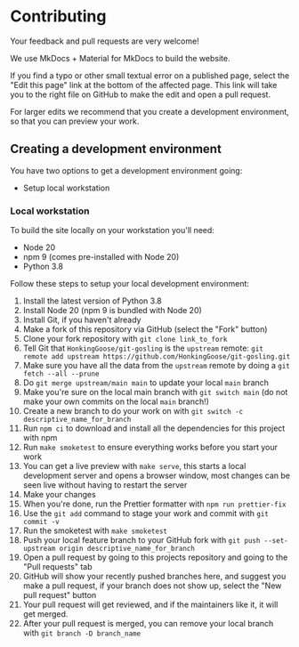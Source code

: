 # Contributing

Your feedback and pull requests are very welcome!

We use MkDocs + Material for MkDocs to build the website.

If you find a typo or other small textual error on a published page, select the "Edit this page" link at the bottom of the affected page.
This link will take you to the right file on GitHub to make the edit and open a pull request.

For larger edits we recommend that you create a development environment, so that you can preview your work.

## Creating a development environment

You have two options to get a development environment going:

- Setup local workstation

### Local workstation

To build the site locally on your workstation you'll need:

- Node 20
- npm 9 (comes pre-installed with Node 20)
- Python 3.8

Follow these steps to setup your local development environment:

1. Install the latest version of Python 3.8
1. Install Node 20 (npm 9 is bundled with Node 20)
1. Install Git, if you haven't already
1. Make a fork of this repository via GitHub (select the "Fork" button)
1. Clone your fork repository with `git clone link_to_fork`
1. Tell Git that `HonkingGoose/git-gosling` is the `upstream` remote: `git remote add upstream https://github.com/HonkingGoose/git-gosling.git`
1. Make sure you have all the data from the `upstream` remote by doing a `git fetch --all --prune`
1. Do `git merge upstream/main main` to update your local `main` branch
1. Make you're sure on the local main branch with `git switch main` (do not make your own commits on the local `main` branch!)
1. Create a new branch to do your work on with `git switch -c descriptive_name_for_branch`
1. Run `npm ci` to download and install all the dependencies for this project with npm
1. Run `make smoketest` to ensure everything works before you start your work
1. You can get a live preview with `make serve`, this starts a local development server and opens a browser window, most changes can be seen live without having to restart the server
1. Make your changes
1. When you're done, run the Prettier formatter with `npm run prettier-fix`
1. Use the `git add` command to stage your work and commit with `git commit -v`
1. Run the smoketest with `make smoketest`
1. Push your local feature branch to your GitHub fork with `git push --set-upstream origin descriptive_name_for_branch`
1. Open a pull request by going to this projects repository and going to the "Pull requests" tab
1. GitHub will show your recently pushed branches here, and suggest you make a pull request, if your branch does not show up, select the "New pull request" button
1. Your pull request will get reviewed, and if the maintainers like it, it will get merged.
1. After your pull request is merged, you can remove your local branch with `git branch -D branch_name`
